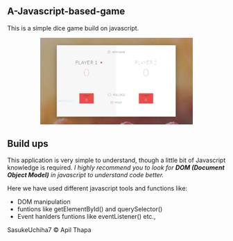 ## A-Javascript-based-game

This is a simple dice game build on javascript.

<p align=center>
    <img src="ss.jpg" width="70%" height="70%">
</p>

## Build ups

This application is very simple to understand, though a little bit of Javascript knowledge is required.
_I highly recommend you to look for **DOM (Document Object Model)** in javascript to understand code better._

Here we have used different javascript tools and functions like:
- DOM manipulation
- funtions like getElementById() and querySelector()
- Event hanlders funtions like eventListener() etc.,


SasukeUchiha7 &copy; Apil Thapa
